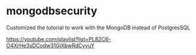# mongodbsecurity
Customized the tutorial to work with the MongoDB instead of PostgresSQL

https://youtube.com/playlist?list=PL82C6-O4XrHe3sDCodw31GjXbwRdCyyuY
